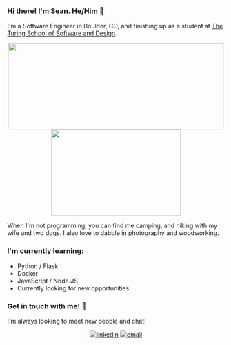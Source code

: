 ### Hi there!  I'm Sean. He/Him 🌲


I'm a Software Engineer in Boulder, CO, and finishing up as a student at [The Turing School of Software and Design](https://turing.io/).



  
<div align="center">
  <a href="https://github.com/s-steel/github-readme-stats">
    <img align="center" src="https://github-readme-stats.vercel.app/api?username=s-steel&show_icons=true&theme=merko" height="200" width="500"/>
  </a>
  <a href="https://github.com/s-steel/github-readme-stats">
    <img align="center" src="https://github-readme-stats.vercel.app/api/top-langs/?username=s-steel&theme=merko" height="200" width="300"/>
  </a>
<!--   <a href="https://github.com/mdflynn/game-sleuth">
    <img align="center" src="https://github-readme-stats.vercel.app/api/pin/?username=mdflynn&repo=game-sleuth&theme=tokyonight" height="200" width="400"/>
  </a>
  <a href="https://github.com/brycemara/taco-bout-it">
    <img align="center" src="https://github-readme-stats.vercel.app/api/pin/?username=brycemara&repo=taco-bout-it&theme=tokyonight" height="200" width="400"/>
  </a> -->
</div>

<!--
[![Top Langs](https://github-readme-stats.vercel.app/api/top-langs/?username=s-steel&layout=compact&theme=merko)](https://github.com/s-steel)
-->

When I'm not programming, you can find me camping, and hiking with my wife and two dogs.  I also love to dabble in photography and woodworking.


### I'm currently learning:
- Python / Flask
- Docker
- JavaScript / Node.JS
- Currently looking for new opportunities

### Get in touch with me! 📣
I'm always looking to meet new people and chat!


<div align="center">
  <a href="https://www.linkedin.com/in/sean-steel/"><img alt="linkedin"  src="https://img.shields.io/badge/-LinkedIn-black.svg?style=for-the-badge&logo=linkedin&colorB=1C5D99"/></a>
  <a href="mailto:seanrsteel@gmail.com"><img alt="email" src="https://img.shields.io/badge/-Email-f2c236.svg?style=for-the-badge&colorB=b1361e" /></a>
</div>


<!--
**s-steel/s-steel** is a ✨ _special_ ✨ repository because its `README.md` (this file) appears on your GitHub profile.

Here are some ideas to get you started:

- 🔭 I’m currently working on ...
- 🌱 I’m currently learning ...
- 👯 I’m looking to collaborate on ...
- 🤔 I’m looking for help with ...
- 💬 Ask me about ...
- 📫 How to reach me: ...
- 😄 Pronouns: ...
- ⚡ Fun fact: ...
-->
